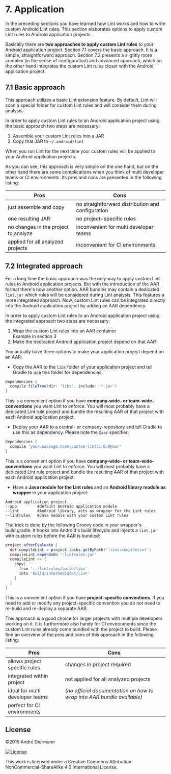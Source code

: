 # 7. Application
In the preceding sections you have learned how Lint works and how to write custom Android Lint rules. This section elaborates options to apply custom Lint rules to Android application projects.

Basically there are **two approaches to apply custom Lint rules** to your Android application project. Section 7.1 covers the basic approach. It is a simple, straightforward approach. Section 7.2 presents a slightly more complex (in the sense of configuration) and advanced approach, which on the other hand integrates the custom Lint rules closer with the Android application project.

## 7.1 Basic approach
This approach utilizes a basic Lint extension feature. By default, Lint will scan a special folder for custom Lint rules and will consider them during analysis.

In order to apply custom Lint rules to an Android application project using the basic approach two steps are necessary:
1. Assemble your custom Lint rules into a JAR
2. Copy that JAR to `~/.android/lint`

When you run Lint for the next time your custom rules will be applied to your Android application projects.

As you can see, this approach is very simple on the one hand, but on the other hand there are some complications when you think of multi developer teams or CI environments. Its pros and cons are presented in the following listing:

|Pros|Cons|
|----|----|
|just assemble and copy|no straightforward distribution and configuration|
|one resulting JAR|no project-specific rules|
|no changes in the project to analyze|inconvenient for multi developer teams|
|applied for all analyzed projects|inconvenient for CI environments|

## 7.2 Integrated approach
For a long time the basic approach was the only way to apply custom Lint rules to Android application projects. But with the introduction of the AAR format there's now another option. AAR bundles may contain a dedicated `lint.jar` which rules will be considered during Lint analysis. This features a more integrated approach. Now, custom Lint rules can be integrated directly into the Android application project by adding an AAR dependency.

In order to apply custom Lint rules to an Android application project using the integrated approach two steps are necessary:
1. Wrap the custom Lint rules into an AAR container<br/>Example in section 3
2. Make the dedicated Android application project depend on that AAR

  You actually have three options to make your application project depend on an AAR:
  * Copy the AAR to the `libs` folder of your application project and tell Gradle to use this folder for dependencies:

  ```groovy
  dependencies {
    compile fileTree(dir: 'libs', include: '*.jar')
  }
  ```

  This is a convenient option if you have **company-wide- or team-wide-conventions** you want Lint to enforce. You will most probably have a dedicated Lint rule project and bundle the resulting AAR of that project with each Android application project.

  * Deploy your AAR to a central- or company-repository and tell Gradle to use this as dependency. Please note the `@aar` specifier:

  ```groovy
  dependencies {
    compile 'your.package.name:custom-lint:1.0.0@aar'
  }
  ```

  This is a convenient option if you have **company-wide- or team-wide-conventions** you want Lint to enforce. You will most probably have a dedicated Lint rule project and bundle the resulting AAR of that project with each Android application project.

  * Have a **Java module for the Lint rules** and an **Android library module as wrapper** in your application project:

  ```
  Android application project
  --app         #default Android application module
  --lint        #Android library, acts as wrapper for the Lint rules
  --lintrules   #Java module with your custom Lint rules
  ```

  The trick is done by the following Groovy code in your wrapper's build.gradle. It hooks into Android's build lifecycle and injects a `lint.jar` with custom rules before the AAR is bundled:

  ```groovy
  project.afterEvaluate {
    def compileLint = project.tasks.getByPath(':lint:compileLint')
    compileLint.dependsOn ':lintrules:jar'
    compileLint << {
      copy{
        from '../lintrules/build/libs'
        into 'build/intermediates/lint'
      }
    }
  }
  ```

  This is a convenient option if you have **project-specific conventions**. If you need to add or modify any project-specific convention you do not need to re-build and re-deploy a separate AAR.

This approach is a good choice for larger projects with multiple developers working on it. It is furthermore also handy for CI environments since the custom Lint rules already come bundled with the project to build. Please find an overview of the pros and cons of this approach in the following listing:

|Pros|Cons|
|----|----|
|allows project specific rules|changes in project required|
|integrated within project|not applied for all analyzed projects|
|ideal for multi developer teams|*(no official documentation on how to wrap into AAR bundle available)*|
|perfect for CI environments||

## License
&copy;2015 André Diermann

[![License](https://i.creativecommons.org/l/by-nc-sa/4.0/88x31.png)](http://creativecommons.org/licenses/by-nc-sa/4.0/)

This work is licensed under a Creative Commons Attribution-NonCommercial-ShareAlike 4.0 International License.
